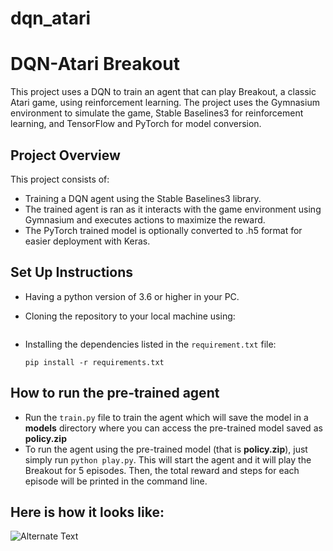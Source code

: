 # dqn_atari

# DQN-Atari Breakout

This project uses a DQN to train an agent that can play Breakout, a classic Atari game, using reinforcement learning. The project uses the Gymnasium environment to simulate the game, Stable Baselines3 for reinforcement learning, and TensorFlow and PyTorch for model conversion.


## Project Overview
This project consists of:
- Training a DQN agent using the Stable Baselines3 library.
- The trained agent is ran as it interacts with the game environment using Gymnasium and executes actions to maximize the reward.
- The PyTorch trained model is optionally converted to .h5 format for easier deployment with Keras.


## Set Up Instructions
- Having a python version of 3.6 or higher in your PC.
- Cloning the repository to your local machine using:
  ``````
- Installing the dependencies listed in the ```requirement.txt``` file:
  
  ```pip install -r requirements.txt```

## How to run the pre-trained agent
- Run the ```train.py``` file to train the agent which will save the model in a **models** directory where you can access the pre-trained model saved as **policy.zip**
- To run the agent using the pre-trained model (that is **policy.zip**), just simply run ```python play.py```. This will start the agent and it will play the Breakout for 5 episodes. Then, the total reward and steps for each episode will be printed in the command line.

## Here is how it looks like:
![Alternate Text](images/game.png)
